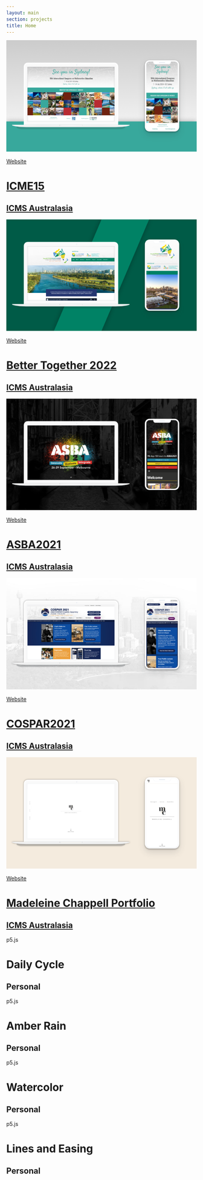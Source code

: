 ```yaml
---
layout: main
section: projects
title: Home
---
```


<div class="portfolio my-4">
  <div class="row">
    <div class="col-12 col-sm-6 col-lg-4 project">
      <a href="https://icme15.com/" class="mt-4 mb-3 project-image top-right" target="_blank" style="--bg-color: #38A89CAF"><img src="assets/img/icme15.png" class="img-fluid"></a>
      <a href="https://icme15.com/" target="_blank" class="project-content">
        <p class="float-end mb-0">Website</p>
        <h1 class="mb-1">ICME15</h1>
        <h2>ICMS Australasia</h2>
      </a>
    </div>
    <div class="col-12 col-sm-6 col-lg-4 project">
      <a href="https://bettertogether2022.org/" class="mt-4 mb-3 project-image top-left" target="_blank" style="--bg-color: #008265AF"><img src="assets/img/bettertogether2022.png" class="img-fluid"></a>
      <a href="https://bettertogether2022.org/" target="_blank" class="project-content">
        <p class="float-end mb-0">Website</p>
        <h1 class="mb-1">Better Together 2022</h1>
        <h2>ICMS Australasia</h2>
      </a>
    </div>
    <div class="col-12 col-sm-6 col-lg-4 project">
      <a href="https://asba2021.com.au/" class="mt-4 mb-3 project-image bottom-left" target="_blank" style="--bg-color: #20809FAF"><img src="assets/img/asba2021.png" class="img-fluid"></a>
      <a href="https://asba2021.com.au/" target="_blank" class="project-content">
        <p class="float-end mb-0">Website</p>
        <h1 class="mb-1">ASBA2021</h1>
        <h2>ICMS Australasia</h2>
      </a>
    </div>
    <div class="col-12 col-sm-6 col-lg-4 project">
      <a href="https://cospar2021.org/" class="mt-4 mb-3 project-image bottom-right" target="_blank" style="--bg-color: #112B5EAF"><img src="assets/img/cospar2021.png" class="img-fluid"></a>
      <a href="https://cospar2021.org/" target="_blank" class="project-content">
        <p class="float-end mb-0">Website</p>
        <h1 class="mb-1">COSPAR2021</h1>
        <h2>ICMS Australasia</h2>
      </a>
    </div>
    <div class="col-12 col-sm-6 col-lg-4 project">
      <a href="https://mchappellart.github.io/" class="mt-4 mb-3 project-image center" target="_blank" style="--bg-color: #7D745EAF"><img src="assets/img/mchappellart.png" class="img-fluid"></a>
      <a href="https://mchappellart.github.io/" target="_blank" class="project-content">
        <p class="float-end mb-0">Website</p>
        <h1 class="mb-1">Madeleine Chappell Portfolio</h1>
        <h2>ICMS Australasia</h2>
      </a>
    </div>
    <div class="col-12 col-sm-6 col-lg-4 project">
      <a href="" class="mt-4 mb-3 project-sketch center" style="--bg-color: #7D745EAF" id="daily-cycle"></a>
      <div class="project-content">
        <p class="float-end mb-0">p5.js</p>
        <h1 class="mb-1">Daily Cycle</h1>
        <h2>Personal</h2>
      </div>
    </div>
    <div class="col-12 col-sm-6 col-lg-4 project">
      <a href="" class="mt-4 mb-3 project-sketch center" style="--bg-color: #7D745EAF" id="amber-rain"></a>
      <div class="project-content">
        <p class="float-end mb-0">p5.js</p>
        <h1 class="mb-1">Amber Rain</h1>
        <h2>Personal</h2>
      </div>
    </div>
    <div class="col-12 col-sm-6 col-lg-4 project">
      <a href="./watercolor.html" class="my-4 project-sketch center" style="--bg-color: #7D745EAF" id="watercolor"></a>
      <div class="project-content">
        <p class="float-end mb-0">p5.js</p>
        <h1 class="mb-1">Watercolor</h1>
        <h2>Personal</h2>
      </div>
    </div>
    <div class="col-12 col-sm-6 col-lg-4 project">
      <a href="" class="my-4 project-sketch center" style="--bg-color: #7D745EAF" id="linesandeasing"></a>
      <div class="project-content">
        <p class="float-end mb-0">p5.js</p>
        <h1 class="mb-1">Lines and Easing</h1>
        <h2>Personal</h2>
      </div>
    </div>
  </div>
</div>

<script defer>
  let img = document.querySelector('img.img-fluid');
  let dailycycle = new DailyCycle(img.clientWidth, img.clientHeight, 'daily-cycle');
  let amberrain = new AmberRain(img.clientWidth, img.clientHeight, 'amber-rain');
  let watercolor = new Watercolor(img.clientWidth, img.clientHeight, 'watercolor');
  let linesandeasing = new LinesAndEasing(img.clientWidth, img.clientHeight, 'linesandeasing');
</script>
